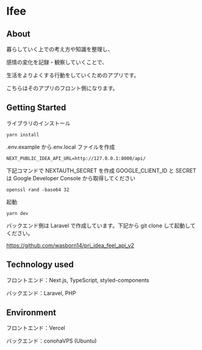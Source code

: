 # Ifee

## About

暮らしていく上での考え方や知識を整理し、

感情の変化を記録・観察していくことで、

生活をよりよくする行動をしていくためのアプリです。

こちらはそのアプリのフロント側になります。

## Getting Started

ライブラリのインストール

```
yarn install
```

.env.example から.env.local ファイルを作成

```
NEXT_PUBLIC_IDEA_API_URL=http://127.0.0.1:8000/api/
```

下記コマンドで NEXTAUTH_SECRET を作成
GOOGLE_CLIENT_ID と SECRET は Google Developer Console から取得してください

```
openssl rand -base64 32
```

起動

```
yarn dev
```

バックエンド側は Laravel で作成しています。下記から git clone して起動してください。

https://github.com/wasborn14/prj_idea_feel_api_v2

## Technology used

フロントエンド：Next.js, TypeScript, styled-components

バックエンド：Laravel, PHP

## Environment

フロントエンド：Vercel

バックエンド：conohaVPS (Ubuntu)
